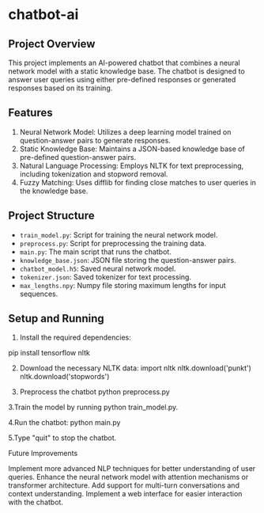 ﻿# chatbot-ai

## Project Overview

This project implements an AI-powered chatbot that combines a neural network model with a static knowledge base. The chatbot is designed to answer user queries using either pre-defined responses or generated responses based on its training.

## Features

1. Neural Network Model: Utilizes a deep learning model trained on question-answer pairs to generate responses.
2. Static Knowledge Base: Maintains a JSON-based knowledge base of pre-defined question-answer pairs.
3. Natural Language Processing: Employs NLTK for text preprocessing, including tokenization and stopword removal.
4. Fuzzy Matching: Uses difflib for finding close matches to user queries in the knowledge base.

## Project Structure

- `train_model.py`: Script for training the neural network model.
- `preprocess.py`: Script for preprocessing the training data.
- `main.py`: The main script that runs the chatbot.
- `knowledge_base.json`: JSON file storing the question-answer pairs.
- `chatbot_model.h5`: Saved neural network model.
- `tokenizer.json`: Saved tokenizer for text processing.
- `max_lengths.npy`: Numpy file storing maximum lengths for input sequences.

## Setup and Running

1. Install the required dependencies:

pip install tensorflow nltk

2. Download the necessary NLTK data:
import nltk
nltk.download('punkt')
nltk.download('stopwords')

3. Preprocess the chatbot
   python preprocess.py
   
3.Train the model by running 
   python train_model.py.

4.Run the chatbot:
   python main.py

5.Type "quit" to stop the chatbot.  

Future Improvements

Implement more advanced NLP techniques for better understanding of user queries.
Enhance the neural network model with attention mechanisms or transformer architecture.
Add support for multi-turn conversations and context understanding.
Implement a web interface for easier interaction with the chatbot.
